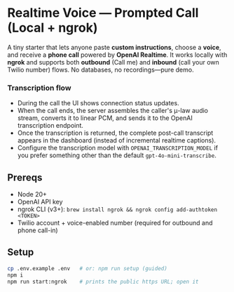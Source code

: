 # Realtime Voice — Prompted Call (Local + ngrok)

A tiny starter that lets anyone paste **custom instructions**, choose a **voice**, and receive a **phone call** powered by **OpenAI Realtime**. It works locally with **ngrok** and supports both **outbound** (Call me) and **inbound** (call your own Twilio number) flows. No databases, no recordings—pure demo.

### Transcription flow
- During the call the UI shows connection status updates.
- When the call ends, the server assembles the caller's μ-law audio stream, converts it to linear PCM, and sends it to the OpenAI transcription endpoint.
- Once the transcription is returned, the complete post-call transcript appears in the dashboard (instead of incremental realtime captions).
- Configure the transcription model with `OPENAI_TRANSCRIPTION_MODEL` if you prefer something other than the default `gpt-4o-mini-transcribe`.

## Prereqs
- Node 20+
- OpenAI API key
- ngrok CLI (v3+): `brew install ngrok && ngrok config add-authtoken <TOKEN>`
- Twilio account + voice-enabled number (required for outbound and phone call-in)

## Setup
```bash
cp .env.example .env   # or: npm run setup (guided)
npm i
npm run start:ngrok    # prints the public https URL; open it
